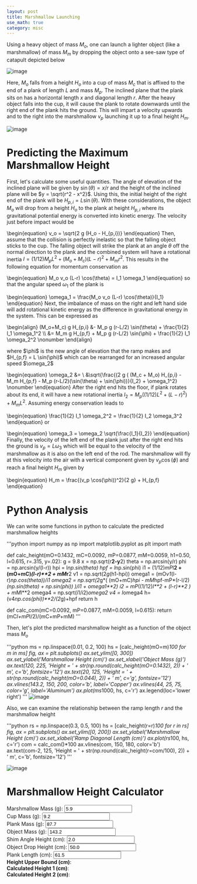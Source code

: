 ```yaml
---
layout: post
title: Marshmallow Launching
use_math: true
category: misc
---
```


Using a heavy object of mass $M_o$, one can launch a lighter object (like a marshmallow) of mass $M_m$ by dropping the object onto a see-saw type of catapult depicted below

![image](https://user-images.githubusercontent.com/98538788/229964361-4cb95568-75ba-484b-87dc-0ab20dff5bd4.png)

Here, $M_o$ falls from a height $H_o$ into a cup of mass $M_c$ that is affixed to the end of a plank of length $L$ and mass $M_p$. The inclined plane that the plank sits on has a horizontal length $x$ and diagonal length $r$. After the heavy object falls into the cup, it will cause the plank to rotate downwards until the right end of the plank hits the ground. This will impart a velocity upwards and to the right into the marshmallow $v_p$ launching it up to a final height $H_m$. 

![image](https://user-images.githubusercontent.com/98538788/229964388-bef57f38-9579-4ab6-a979-7746d3dfc7f3.png)

# Predicting the Maximum Marshmallow Height

First, let's calculate some useful quantities. The angle of elevation of the inclined plane will be given by $\sin(\theta) = x/r$ and the height of the inclined plane will be $y = \sqrt{r^2 - x^2}$. Using this, the initial height of the right end of the plank will be $H_{p,i} = L \sin(\theta)$. With these considerations, the object $M_o$ will drop from a height $H_o$ to the plank at height $H_{p,i}$ where its gravitational potential energy is converted into kinetic energy. The velocity just before impact would be

\begin{equation}
v_o = \sqrt{2 g (H_o - H_{p,i})}
\end{equation}
Then, assume that the collision is perfectly inelastic so that the falling object sticks to the cup. The falling object will strike the plank at an angle $\theta$ off  the normal direction to the plank and the combined system will have a rotational inertia $I = (1/12) M_p L^2 + (M_o + M_c) (L-r)^2 + M_m r^2$. This results in the following equation for momentum conservation as 

\begin{equation}
  M_o v_o (L-r) \cos(\theta) = I_1 \omega_1
\end{equation}
so that the angular speed $\omega_1$ of the plank is

\begin{equation}
  \omega_1 = \frac{M_o v_o (L-r) \cos(\theta)}{I_1}
\end{equation}
Next, the imbalance of mass on the right and left hand side will add rotational kinetic energy as the difference in gravitational energy in the system. This can be expressed as

<p>
\begin{align}
(M_o+M_c) g H_{p,i} &- M_p g (r-L/2) \sin(\theta) + \frac{1}{2} I_1 \omega_1^2 \\
&= M_m g H_{p,f} + M_p g (r-L/2) \sin(\phi) + \frac{1}{2} I_1 \omega_2^2 \nonumber
\end{align}
</p>
where $\phi$ is the new angle of elevation that the ramp makes and $H_{p,f} = L \sin(\phi)$ which can be rearranged for an increased angular speed $\omega_2$

\begin{equation}
  \omega_2 &= \\
  &\sqrt{\frac{(2 g ( (M_c + M_o) H_{p,i} - M_m H_{p,f} - M_p (r-L/2)(\sin(\theta) + \sin(\phi))}{I_2} + \omega_1^2} \nonumber
\end{equation}
After the right end hits the floor, if plank rotates about its end, it will have a new rotational inertia $I_2 = M_p ((1/12)L^2 + (L-r)^2) + M_m L^2$. Assuming energy conservation leads to

\begin{equation}
\frac{1}{2} I_1 \omega_2^2 = \frac{1}{2} I_2 \omega_3^2 
\end{equation}
or

\begin{equation}
\omega_3 = \omega_2 \sqrt{\frac{I_1}{I_2}}
\end{equation}
Finally, the velocity of the left end of the plank just after the right end hits the ground is $v_p = L \omega_3$ which will be equal to the velocity of the marshmallow as it is also on the left end of the rod. The marshmallow will fly at this velocity into the air with a vertical component given by $v_p \cos(\phi)$ and reach a final height $H_m$ given by 

\begin{equation}
  H_m = \frac{(v_p \cos(\phi))^2}{2 g} + H_{p,f}
\end{equation}

# Python Analysis
We can write some functions in python to calculate the predicted marshmallow heights

'''python 
import numpy as np
import matplotlib.pyplot as plt
import math

def calc_height(mO=0.1432, mC=0.0092, mP=0.0877, mM=0.0059, h1=0.50, l=0.615, r=.315, y=.02):
    g = 9.8
    x = np.sqrt(r**2-y**2)
    theta = np.arcsin(y/r)
    phi = np.arcsin(y/(l-r))
    hpi = l*np.sin(theta)
    hpf = l*np.sin(phi)
    i1 = (1/12)*mP*l**2 + (mO+mC)*(l-r)**2 + mM*r**2
    v1 = np.sqrt(2*g*(h1-hpi))
    omega1 = (mO*v1*(l-r)*np.cos(theta))/i1
    omega2 = np.sqrt(2*g*( (mO+mC)*hpi - mM*hpf-mP*(r-l/2)*(np.sin(theta) + np.sin(phi)) )/i1 + omega1**2)
    i2 = mP*((1/12)*l**2 + (l-r)**2 ) + mM*l**2
    omega4 = np.sqrt(i1/i2)*omega2
    v4 = l*omega4
    h=(v4*np.cos(phi))**2/(2*g)+hpf
    return h

def calc_com(mC=0.0092, mP=0.0877, mM=0.0059, l=0.615):
    return (mC*l+mP*l/2)/(mC+mP+mM)
'''

Then, let's plot the predicted marshmallow height as a function of the object mass $M_o$

'''python 
ms = np.linspace(0.01, 0.2, 100)
hs = [calc_height(mO=m)*100 for m in ms]
fig, ax = plt.subplots()
ax.set_ylim([0, 300])
ax.set_ylabel('Marshmallow Height (cm)')
ax.set_xlabel('Object Mass (g)')
ax.text(120, 225, 'Height = ' + str(np.round(calc_height(mO=0.1432), 2)) + ' m', c='b', fontsize='12')
ax.text(20, 125, 'Height = ' + str(np.round(calc_height(mO=0.044), 2)) + ' m', c='g', fontsize='12')
ax.vlines(143.2, 150, 200, color='b', label='Copper')
ax.vlines(44, 25, 75, color='g', label='Aluminum')
ax.plot(ms*1000, hs, c='r')
ax.legend(loc='lower right')
'''
![image](https://user-images.githubusercontent.com/98538788/230082037-f3f40fde-de7d-4939-8873-e672ec5064dc.png)

Also, we can examine the relationship between the ramp length $r$ and the marshmallow height

'''python 
rs = np.linspace(0.3, 0.5, 100)
hs = [calc_height(r=r)*100 for r in rs]
fig, ax = plt.subplots()
ax.set_ylim([0, 200])
ax.set_ylabel('Marshmallow Height (cm)')
ax.set_xlabel('Ramp Diagonal Length (cm)')
ax.plot(rs*100, hs, c='r')
com = calc_com()*100
ax.vlines(com, 150, 180, color='b')
ax.text(com-2, 125, 'Height = ' + str(np.round(calc_height(r=com/100), 2)) + ' m', c='b', fontsize='12')
'''

![image](https://user-images.githubusercontent.com/98538788/230081988-c3052536-f2bf-4a98-923d-3a663c92720d.png)


# Marshmallow Height Calculator 
<form id="calc" oninput="calcheight()">
  <div>
  <label for="mM">Marshmallow Mass (g):</label>
  <input type="number" step="any" id="mM" name="mM" min="1" max="20" value="5.9" size="5">
  </div>
  <div>     
  <label for="mC">Cup Mass (g):</label>
  <input type="number" step="any" id="mC" name="mC" min="1" max="50" value="9.2" size="5">
  </div>   
  <div>     
  <label for="mP">Plank Mass (g):</label>
  <input type="number" step="any" id="mP" name="mP" min="1" max="500" value="87.7" size="5">
  </div>     
  <div>     
  <label for="mO">Object Mass (g):</label>
  <input type="number" step="any" id="mO" name="mO" min="1" max="1000" value="143.2" size="5">
  </div>    
  <div>     
  <label for="h3">Shim Angle Height (cm):</label>
  <input type="number" step="any" id="h3" name="h3" min="1" max="10" value="2.0" size="5">
  </div>     
  <div>     
  <label for="h1">Object Drop Height (cm):</label>
  <input type="number" step="any" id="h1" name="h1" min="10" max="200" value="50.0" size="5">
  </div>     
  <div>     
  <label for="l">Plank Length (cm):</label>
  <input type="number" step="any" id="l" name="l" min="10" max="100" value="61.5" size="5">
  </div>
  <div> 
  <label for="output1"><strong>Height Upper Bound (cm)</strong>: </label><span class="output" id="output1" style="color:blue"></span>
  </div>
  <div> 
  <label for="output2"><strong>Calculated Height 1 (cm)</strong>: </label><span class="output" id="output2" style="color:blue"></span>
  </div>
  <div> 
  <label for="output3"><strong>Calculated Height 2 (cm)</strong>: </label><span class="output" id="output3" style="color:blue"></span>
  </div>
</form>

<script>
       const mP0 = document.getElementById("mP");
       const mO0 = document.getElementById("mO");
       const mM0 = document.getElementById("mM");
       const mC0 = document.getElementById("mC");
       const h30 = document.getElementById("h3");
       const h10 = document.getElementById("h1");
       const l0 = document.getElementById("l");
       const out1 = document.getElementById("output1");
       const out2 = document.getElementById("output2");
       const out3 = document.getElementById("output3");
       
       function calcheight() {
              let mP = mP0.value/1000.0;
              let mO = mO0.value/1000.0;
              let mM = mM0.value/1000.0;
              let mC = mC0.value/1000.0;
              let h3 = h30.value/100.0;
              let h1 = h10.value/100.0;
              let l = l0.value/100.0;
              out1.innerHTML = Math.round((mO/mM)*h1*100);
              out2.innerHTML = Math.round(100*(-3*(4*h3*h3-l*l)*(-12*h1*h3**2*mO**2+24*h3**2*mO**2+3*h1*l**2*mO**2+2*h3*l**2*(3*mC**2-3*mM**2-mM*mP+mO*mP+mC*(6*mO+mP)))/(l**4*(3*mC+3*mM+3*mO+mP)**2)+2*h3));
              out3.innerHTML = Math.round(100*(-3*(4*h3*h3-l*l)*(-12*h1*h3**2*mO**2+24*h3**2*mO**2+3*h1*l**2*mO**2+2*h3*l**2*(3*mC**2-3*mM**2-mM*mP+mO*mP+mC*(6*mO+mP)))/(l**4*(3*mM+mP)*(3*mM+mP+3*mO+3*mC))+2*h3));
       }
       
</script>
